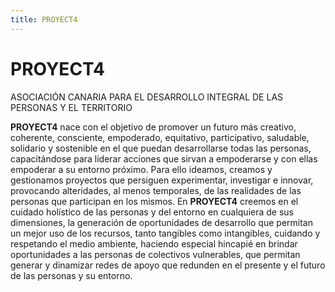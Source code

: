```yaml
---
title: PROYECT4
---
```

# PROYECT4

ASOCIACIÓN CANARIA PARA EL DESARROLLO INTEGRAL DE LAS PERSONAS Y EL TERRITORIO

**PROYECT4** nace con el objetivo de promover un futuro más creativo, coherente, consciente, empoderado, equitativo, participativo, saludable, solidario y sostenible en el que puedan desarrollarse todas las personas, capacitándose para liderar acciones que sirvan a empoderarse y con ellas empoderar a su entorno próximo.
Para ello ideamos, creamos y gestionamos proyectos que persiguen experimentar, investigar e innovar, provocando alteridades, al menos temporales, de las realidades de las personas que participan en los mismos.
En **PROYECT4** creemos en el cuidado holístico de las personas y del entorno en cualquiera de sus dimensiones, la generación de oportunidades de desarrollo que permitan un mejor uso de los recursos, tanto tangibles como intangibles, cuidando y respetando el medio ambiente, haciendo especial hincapié en brindar oportunidades a las personas de colectivos vulnerables, que permitan generar y dinamizar redes de apoyo que redunden en el presente y el futuro de las personas y su entorno.